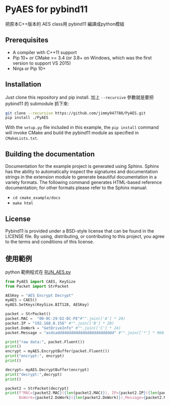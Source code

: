 # PyAES for pybind11

把原本C++版本的 AES class用 pybind11 編譯成python模組

## Prerequisites

* A compiler with C++11 support
* Pip 10+ or CMake >= 3.4 (or 3.8+ on Windows, which was the first version to support VS 2015)
* Ninja or Pip 10+


## Installation

Just clone this repository and pip install. 加上 `--recursive` 參數就是要把 pybind11 的 submodule 抓下來:

```bash
git clone --recursive https://github.com/jimmy947788/PyAES.git
pip install ./PyAES
```

With the `setup.py` file included in this example, the `pip install` command will
invoke CMake and build the pybind11 module as specified in `CMakeLists.txt`.



## Building the documentation

Documentation for the example project is generated using Sphinx. Sphinx has the
ability to automatically inspect the signatures and documentation strings in
the extension module to generate beautiful documentation in a variety formats.
The following command generates HTML-based reference documentation; for other
formats please refer to the Sphinx manual:

 - `cd cmake_example/docs`
 - `make html`


## License

Pybind11 is provided under a BSD-style license that can be found in the LICENSE
file. By using, distributing, or contributing to this project, you agree to the
terms and conditions of this license.


## 使用範例

python 範例程式在 [RUN_AES.py](example\RUN_AES.py)
```python
from PyAES import CAES, KeySize
from Packet import StrPacket

AESKey = "AES Encrypt Decrypt"
myAES = CAES()
myAES.SetKeys(KeySize.BIT128, AESKey)

packet = StrPacket()
packet.MAC =  "00-0C-29-D2-DC-FE"#"".join(['A'] * 20)
packet.IP = "192.168.0.156" #"".join(['B'] * 20)
packet.DoWork = "GetDriveInfo" #"".join(['C'] * 24)
packet.Message = "asdsaddddddddddddddddddddddddd" #"".join(['*'] * 960)

print("raw data:", packet.Fluent())
print()
encrypt = myAES.EncryptBuffer(packet.Fluent())
print("encrypt:", encrypt)
print()

decrypt= myAES.DecryptBuffer(encrypt)
print("decrypt:",decrypt)
print()

packet2 = StrPacket(decrypt)
print(f"MAC={packet2.MAC}({len(packet2.MAC)}), IP={packet2.IP}({len(packet2.IP)}), \
      DoWork={packet2.DoWork}({len(packet2.DoWork)}),Message={packet2.Message}({len(packet2.Message)})")
```

[`cibuildwheel`]:          https://cibuildwheel.readthedocs.io
[FAQ]: http://pybind11.rtfd.io/en/latest/faq.html#working-with-ancient-visual-studio-2009-builds-on-windows
[vs2015_runtime]: https://www.microsoft.com/en-us/download/details.aspx?id=48145
[scikit-build]: https://scikit-build.readthedocs.io/en/latest/
